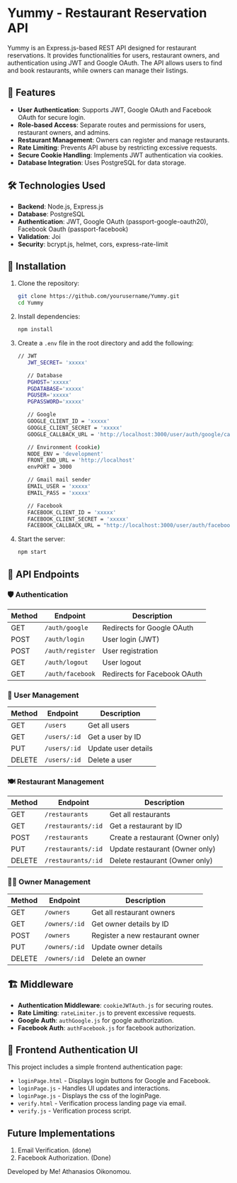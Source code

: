 # Yummy - Restaurant Reservation API

Yummy is an Express.js-based REST API designed for restaurant reservations.
It provides functionalities for users, restaurant owners, and authentication using JWT and Google OAuth.
The API allows users to find and book restaurants, while owners can manage their listings.

## 🌟 Features

- **User Authentication**: Supports JWT, Google OAuth and Facebook OAuth for secure login.
- **Role-based Access**: Separate routes and permissions for users, restaurant owners, and admins.
- **Restaurant Management**: Owners can register and manage restaurants.
- **Rate Limiting**: Prevents API abuse by restricting excessive requests.
- **Secure Cookie Handling**: Implements JWT authentication via cookies.
- **Database Integration**: Uses PostgreSQL for data storage.

## 🛠 Technologies Used

- **Backend**: Node.js, Express.js
- **Database**: PostgreSQL
- **Authentication**: JWT, Google OAuth (passport-google-oauth20), Facebook Oauth (passport-facebook)
- **Validation**: Joi
- **Security**: bcrypt.js, helmet, cors, express-rate-limit

## 🚀 Installation

1. Clone the repository:

   ```sh
   git clone https://github.com/yourusername/Yummy.git
   cd Yummy
   ```

2. Install dependencies:

   ```sh
   npm install
   ```

3. Create a `.env` file in the root directory and add the following:

   ```sh
   // JWT
      JWT_SECRET= 'xxxxx'

      // Database
      PGHOST='xxxxx'
      PGDATABASE='xxxxx'
      PGUSER='xxxxx'
      PGPASSWORD='xxxxx'

      // Google
      GOOGLE_CLIENT_ID = 'xxxxx'
      GOOGLE_CLIENT_SECRET = 'xxxxx'
      GOOGLE_CALLBACK_URL = 'http://localhost:3000/user/auth/google/callback'

      // Environment (cookie)
      NODE_ENV = 'development'
      FRONT_END_URL = 'http://localhost'
      envPORT = 3000

      // Gmail mail sender
      EMAIL_USER = 'xxxxx'
      EMAIL_PASS = 'xxxxx'

      // Facebook
      FACEBOOK_CLIENT_ID = 'xxxxx'
      FACEBOOK_CLIENT_SECRET = 'xxxxx'
      FACEBOOK_CALLBACK_URL = "http://localhost:3000/user/auth/facebook/callback"
   ```

4. Start the server:
   ```sh
   npm start
   ```

## 🔗 API Endpoints

### 🛡 Authentication

| Method | Endpoint         | Description                  |
| ------ | ---------------- | ---------------------------- |
| GET    | `/auth/google`   | Redirects for Google OAuth   |
| POST   | `/auth/login`    | User login (JWT)             |
| POST   | `/auth/register` | User registration            |
| GET    | `/auth/logout`   | User logout                  |
| GET    | `/auth/facebook` | Redirects for Facebook OAuth |

### 👥 User Management

| Method | Endpoint     | Description         |
| ------ | ------------ | ------------------- |
| GET    | `/users`     | Get all users       |
| GET    | `/users/:id` | Get a user by ID    |
| PUT    | `/users/:id` | Update user details |
| DELETE | `/users/:id` | Delete a user       |

### 🍽 Restaurant Management

| Method | Endpoint           | Description                      |
| ------ | ------------------ | -------------------------------- |
| GET    | `/restaurants`     | Get all restaurants              |
| GET    | `/restaurants/:id` | Get a restaurant by ID           |
| POST   | `/restaurants`     | Create a restaurant (Owner only) |
| PUT    | `/restaurants/:id` | Update restaurant (Owner only)   |
| DELETE | `/restaurants/:id` | Delete restaurant (Owner only)   |

### 👨‍🍳 Owner Management

| Method | Endpoint      | Description                     |
| ------ | ------------- | ------------------------------- |
| GET    | `/owners`     | Get all restaurant owners       |
| GET    | `/owners/:id` | Get owner details by ID         |
| POST   | `/owners`     | Register a new restaurant owner |
| PUT    | `/owners/:id` | Update owner details            |
| DELETE | `/owners/:id` | Delete an owner                 |

## 🏗 Middleware

- **Authentication Middleware**: `cookieJWTAuth.js` for securing routes.
- **Rate Limiting**: `rateLimiter.js` to prevent excessive requests.
- **Google Auth**: `authGoogle.js` for google authorization.
- **Facebook Auth**: `authFacebook.js` for facebook authorization.

## 🎨 Frontend Authentication UI

This project includes a simple frontend authentication page:

- `loginPage.html` - Displays login buttons for Google and Facebook.
- `loginPage.js` - Handles UI updates and interactions.
- `loginPage.js` - Displays the css of the loginPage.
- `verify.html` - Verification process landing page via email.
- `verify.js` - Verification process script.

## Future Implementations

1. Email Verification. (done)
2. Facebook Authorization. (Done)

Developed by Me! Athanasios Oikonomou.

